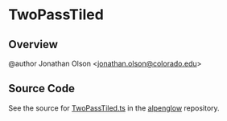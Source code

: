 # TwoPassTiled

## Overview

@author Jonathan Olson &lt;jonathan.olson@colorado.edu&gt;



## Source Code

See the source for [TwoPassTiled.ts](https://github.com/phetsims/alpenglow/blob/main/js/webgpu/tests/rasterize-two-pass/TwoPassTiled.ts) in the [alpenglow](https://github.com/phetsims/alpenglow) repository.
